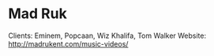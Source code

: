 # Mad Ruk

Clients: Eminem, Popcaan, Wiz Khalifa, Tom Walker
Website: http://madrukent.com/music-videos/